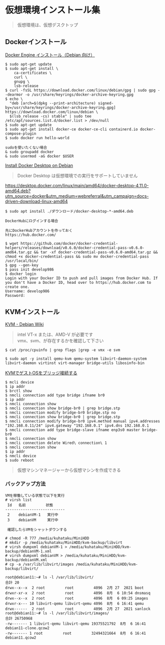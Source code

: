 # 仮想環境インストール集

> 仮想環境は、仮想デスクトップ  
> 

## Dockerインストール

[Docker Engine インストール（Debian 向け）](https://matsuand.github.io/docs.docker.jp.onthefly/engine/install/debian/)

```
$ sudo apt-get update
$ sudo apt-get install \
    ca-certificates \
    curl \
    gnupg \
    lsb-release
$ curl -fsSL https://download.docker.com/linux/debian/gpg | sudo gpg --dearmor -o /usr/share/keyrings/docker-archive-keyring.gpg
$ echo \
  "deb [arch=$(dpkg --print-architecture) signed-by=/usr/share/keyrings/docker-archive-keyring.gpg] https://download.docker.com/linux/debian \
  $(lsb_release -cs) stable" | sudo tee /etc/apt/sources.list.d/docker.list > /dev/null
$ sudo apt-get update
$ sudo apt-get install docker-ce docker-ce-cli containerd.io docker-compose-plugin
$ sudo docker run hello-world

sudoを使いたくない場合
& sudo groupadd docker
& sudo usermod -aG docker $USER
```

[Install Docker Desktop on Debian](https://docs.docker.com/desktop/install/debian/)

> Docker Desktop は仮想環境での実行をサポートしていません

https://desktop.docker.com/linux/main/amd64/docker-desktop-4.11.0-amd64.deb?utm_source=docker&utm_medium=webreferral&utm_campaign=docs-driven-download-linux-amd64

```
$ sudo apt install ./ダウンロード/docker-desktop-*-amd64.deb

DockerHubにログインする場合

先にDockerHubアカウントを作っておく
https://hub.docker.com/

$ wget https://github.com/docker/docker-credential-helpers/releases/download/v0.6.0/docker-credential-pass-v0.6.0-amd64.tar.gz && tar -xf docker-credential-pass-v0.6.0-amd64.tar.gz && chmod +x docker-credential-pass && sudo mv docker-credential-pass /usr/local/bin/
$ gpg --gen-key
$ pass init develop986
$ docker login
Login with your Docker ID to push and pull images from Docker Hub. If you don't have a Docker ID, head over to https://hub.docker.com to create one.
Username: develop986
Password: 
```

## KVMインストール

[KVM - Debian Wiki](https://wiki.debian.org/KVM#Installation)

> intel VT-x または、AMD-V が必要です  
> vmx、svm、が存在するかを確認して下さい

```
$ cat /proc/cpuinfo | grep flags |grep -e vmx -e svm

$ sudo apt -y install qemu-kvm qemu-system libvirt-daemon-system libvirt-daemon virtinst virt-manager bridge-utils libosinfo-bin
```

[KVMでゲストOSをブリッジ接続する](https://qiita.com/yoshiyasu1111/items/8d07a4fd55116fba07f7)

```
$ mcli device 
$ ip addr
$ brctl show
$ nmcli connection add type bridge ifname br0
$ ip addr
$ nmcli connection show 
$ nmcli connection show bridge-br0 | grep bridge.stp
$ nmcli connection modify bridge-br0 bridge.stp no
$ nmcli connection show bridge-br0 | grep bridge.stp
$ nmcli connection modify bridge-br0 ipv4.method manual ipv4.addresses "192.168.0.11/24" ipv4.gateway "192.168.0.1" ipv4.dns 192.168.0.1
$ nmcli connection add type bridge-slave ifname enp3s0 master bridge-br0
$ nmcli connection show 
$ nmcli connection delete Wired\ connection\ 1
$ nmcli connection show 
$ ip addr
$ nmcli device 
$ sudo reboot
```

> 仮想マシンマネージャーから仮想マシンを作成できる

### バックアップ方法

```
VMを稼働している状態で以下を実行
# virsh list
 Id   名前         状態
---------------------------
 2    debianVM-1   実行中
 3    debianVM     実行中

 確認したらVMをシャットダウンする

# chmod -R 777 /media/kuhataku/MiniHDD
# mkdir -p /media/kuhataku/MiniHDD/kvm-backup/libvirt
# virsh dumpxml debianVM-1 > /media/kuhataku/MiniHDD/kvm-backup/debianVM-1.xml
# virsh dumpxml debianVM > /media/kuhataku/MiniHDD/kvm-backup/debianVM.xml
# cp -a /var/lib/libvirt/images /media/kuhataku/MiniHDD/kvm-backup/libvirt/

root@debian11:~# ls -l /var/lib/libvirt/
合計 20
drwx--x--x  2 root         root         4096  2月 27  2021 boot
drwxr-xr-x  2 root         root         4096  8月  6 10:54 dnsmasq
drwx--x--x  2 root         root         4096  8月  6 09:25 images
drwxr-x--- 10 libvirt-qemu libvirt-qemu 4096  8月  6 16:41 qemu
drwx------  2 root         root         4096  2月 27  2021 sanlock
root@debian11:~# ls -l /var/lib/libvirt/images/
合計 26750968
-rw------- 1 libvirt-qemu libvirt-qemu 19375521792  8月  6 16:41 debian11-clone.qcow2
-rw------- 1 root         root         32494321664  8月  6 16:41 debian11.qcow2
```